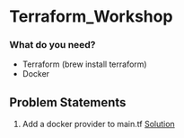 # Terraform_Workshop

### What do you need?
- Terraform (brew install terraform)
- Docker 


## Problem Statements
1. Add a docker provider to main.tf
[Solution](01-The-Docker-Provider/main.tf)